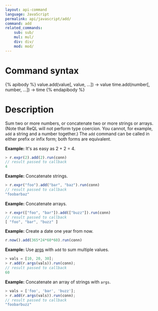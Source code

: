 ```yaml
---
layout: api-command
language: JavaScript
permalink: api/javascript/add/
command: add
related_commands:
    sub: sub/
    mul: mul/
    div: div/
    mod: mod/
---
```


# Command syntax #

{% apibody %}
value.add(value[, value, ...]) &rarr; value
time.add(number[, number, ...]) &rarr; time
{% endapibody %}

# Description #

Sum two or more numbers, or concatenate two or more strings or arrays. (Note that ReQL will not perform type coercion. You cannot, for example, `add` a string and a number together.) The `add` command can be called in either prefix or infix form; both forms are equivalent.

__Example:__ It's as easy as 2 + 2 = 4.

```js
> r.expr(2).add(2).run(conn)
// result passed to callback
4
```

__Example:__ Concatenate strings.

```js
> r.expr("foo").add("bar", "baz").run(conn)
// result passed to callback
"foobarbaz"
```


__Example:__ Concatenate arrays.

```js
> r.expr(["foo", "bar"]).add(["buzz"]).run(conn)
// result passed to callback
[ "foo", "bar", "buzz" ]
```


__Example:__ Create a date one year from now.

```js
r.now().add(365*24*60*60).run(conn)
```

__Example:__ Use [args](/api/javascript/args) with `add` to sum multiple values.

```js
> vals = [10, 20, 30];
> r.add(r.args(vals)).run(conn);
// result passed to callback
60
```

__Example:__ Concatenate an array of strings with `args`.

```js
> vals = ['foo', 'bar', 'buzz'];
> r.add(r.args(vals)).run(conn);
// result passed to callback
"foobarbuzz"
```
